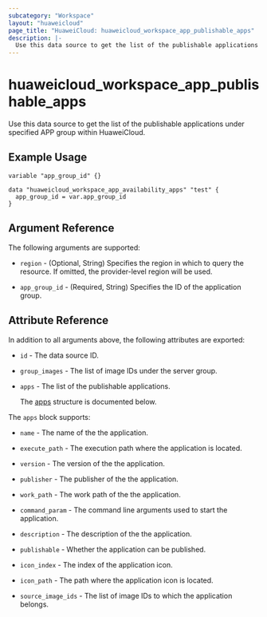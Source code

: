 ```yaml
---
subcategory: "Workspace"
layout: "huaweicloud"
page_title: "HuaweiCloud: huaweicloud_workspace_app_publishable_apps"
description: |-
  Use this data source to get the list of the publishable applications under specified APP group within HuaweiCloud.
---
```


# huaweicloud_workspace_app_publishable_apps

Use this data source to get the list of the publishable applications under specified APP group within HuaweiCloud.

## Example Usage

```hcl
variable "app_group_id" {}

data "huaweicloud_workspace_app_availability_apps" "test" {
  app_group_id = var.app_group_id
}
```

## Argument Reference

The following arguments are supported:

* `region` - (Optional, String) Specifies the region in which to query the resource.
  If omitted, the provider-level region will be used.

* `app_group_id` - (Required, String) Specifies the ID of the application group.

## Attribute Reference

In addition to all arguments above, the following attributes are exported:

* `id` - The data source ID.

* `group_images` - The list of image IDs under the server group.

* `apps` - The list of the publishable applications.

  The [apps](#apps_struct) structure is documented below.

<a name="apps_struct"></a>
The `apps` block supports:

* `name` - The name of the the application.

* `execute_path` - The execution path where the application is located.

* `version` - The version of the the application.

* `publisher` - The publisher of the the application.

* `work_path` - The work path of the the application.

* `command_param` - The command line arguments used to start the application.

* `description` - The description of the the application.

* `publishable` - Whether the application can be published.

* `icon_index` - The index of the application icon.

* `icon_path` - The path where the application icon is located.

* `source_image_ids` - The list of image IDs to which the application belongs.
